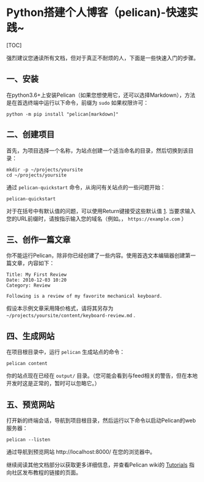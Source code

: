 # Python搭建个人博客（pelican)-快速实践~

[TOC]

强烈建议您通读所有文档，但对于真正不耐烦的人，下面是一些快速入门的步骤。

## 一、安装

在python3.6+上安装Pelican（如果您想使用它，还可以选择Markdown），方法是在首选终端中运行以下命令，前缀为 `sudo` 如果权限许可：



```
python -m pip install "pelican[markdown]"
```

## 二、创建项目

首先，为项目选择一个名称，为站点创建一个适当命名的目录，然后切换到该目录：

```
mkdir -p ~/projects/yoursite
cd ~/projects/yoursite
```

通过 `pelican-quickstart` 命令，从询问有关站点的一些问题开始：

```
pelican-quickstart
```

对于在括号中有默认值的问题，可以使用Return键接受这些默认值 [1](https://www.osgeo.cn/pelican/quickstart.html#tzlocal-fn). 当要求输入您的URL前缀时，请按指示输入您的域名（例如。， `https://example.com` ）

## 三、创作一篇文章

你不能运行Pelican，除非你已经创建了一些内容。使用首选文本编辑器创建第一篇文章，内容如下：

```
Title: My First Review
Date: 2010-12-03 10:20
Category: Review

Following is a review of my favorite mechanical keyboard.
```

假设本示例文章采用降价格式，请将其另存为 `~/projects/yoursite/content/keyboard-review.md` .

## 四、生成网站

在项目根目录中，运行 `pelican` 生成站点的命令：

```
pelican content
```

你的站点现在已经在 `output/` 目录。（您可能会看到与feed相关的警告，但在本地开发时这是正常的，暂时可以忽略它。）

## 五、预览网站

打开新的终端会话，导航到项目根目录，然后运行以下命令以启动Pelican的web服务器：

```
pelican --listen
```

通过导航到预览网站 http://localhost:8000/ 在您的浏览器中。

继续阅读其他文档部分以获取更多详细信息，并查看Pelican wiki的 [Tutorials](https://github.com/getpelican/pelican/wiki/Tutorials) 指向社区发布教程的链接的页面。

